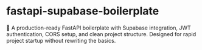 # fastapi-supabase-boilerplate
🚀 A production-ready FastAPI boilerplate with Supabase integration, JWT authentication, CORS setup, and clean project structure. Designed for rapid project startup without rewriting the basics.
